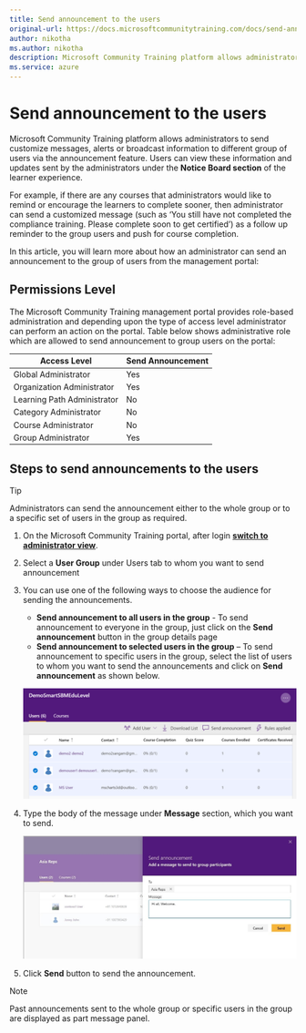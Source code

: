```yaml
---
title: Send announcement to the users
original-url: https://docs.microsoftcommunitytraining.com/docs/send-announcement-to-the-users
author: nikotha
ms.author: nikotha
description: Microsoft Community Training platform allows administrators to send customize messages, alerts or broadcast information to different group of users via the announcement feature.
ms.service: azure
---
```


# Send announcement to the users

Microsoft Community Training platform allows administrators to send customize messages, alerts or broadcast information to different group of users via the announcement feature. Users can view these information and updates sent by the administrators  under the **Notice Board section** of the learner experience.

For example, if there are any courses that administrators would like to remind or encourage the learners to complete sooner,  then administrator can send a customized message (such as ‘You still have not completed the compliance training. Please complete soon to get certified’) as a follow up reminder to the group users and  push for course completion.

In this article, you will learn more about how an administrator can send an announcement to the group of users from the management portal:

## Permissions Level

The Microsoft Community Training management portal provides role-based administration and depending upon the type of access level administrator can perform an action on the portal. Table below shows administrative role which are allowed to send announcement to group users on the portal:

| Access Level  | Send Announcement |
| --- | --- |
| Global Administrator | Yes |
| Organization Administrator | Yes |
| Learning Path Administrator | No |
| Category Administrator | No |
| Course Administrator | No |
| Group Administrator | Yes |

## Steps to send announcements to the users

> [!TIP]
> Administrators can send the announcement either to the whole group or to a specific set of users in the group as required.

1. On the Microsoft Community Training portal, after login [**switch to administrator view**](../../get-started/step-by-step-configuration-guide.md#step-2--switch-to-administrator-view-of-the-portal).

2. Select a **User Group** under Users tab to whom you want to send announcement

3. You can use one of the following ways to choose the audience for sending the  announcements.
    - **Send announcement to all users in the group** - To send announcement to everyone in the group, just click on the **Send announcement** button in the group details page
    - **Send announcement to selected users in the group** – To send announcement to specific users in the group, select the list of users to whom you want to send the announcements and click on **Send announcement** as shown below.

    ![Send announcement](../../media/image%2862%29.png)

4. Type the body of the message under **Message** section, which you want to send.

    ![Send Ann1](../../media/SendAnn1.jpg)

5. Click **Send** button to send the announcement.

> [!NOTE]
> Past announcements sent to the whole group or specific users in the group are displayed as part message panel.
